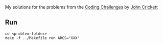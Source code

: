 My solutions for the problems from the [Coding Challenges](https://codingchallenges.fyi/) by [John Crickett](https://www.linkedin.com/in/johncrickett/)

## Run

```
cd <problem-folder>
make -f ../Makefile run ARGS="XXX"
```
